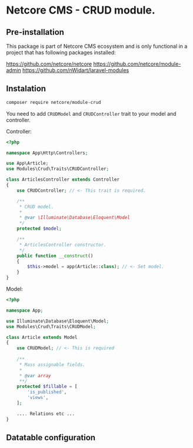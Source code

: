 # Netcore CMS - CRUD module.

## Pre-installation 
This package is part of Netcore CMS ecosystem and is only functional in a project that has following packages installed:

https://github.com/netcore/netcore
https://github.com/netcore/module-admin
https://github.com/nWidart/laravel-modules

## Instalation

```bash
composer require netcore/module-crud
```

You need to add `CRUDModel` and `CRUDController` trait to your model and controller.

Controller:
```php 
<?php

namespace App\Http\Controllers;

use App\Article;
use Modules\Crud\Traits\CRUDController;

class ArticlesController extends Controller
{
    use CRUDController; // <- This trait is required.

    /**
     * CRUD model.
     *
     * @var \Illuminate\Database\Eloquent\Model
     */
    protected $model;

    /**
     * ArticlesController constructor.
     */
    public function __construct()
    {
        $this->model = app(Article::class); // <- Set model.
    }
}
```

Model:
```php 
<?php

namespace App;

use Illuminate\Database\Eloquent\Model;
use Modules\Crud\Traits\CRUDModel;

class Article extends Model
{
    use CRUDModel; // <- This is required
    
    /**
     * Mass assignable fields. 
     *
     * @var array
     **/
    protected $fillable = [
        'is_published',
        'views',
    ];

    .... Relations etc ...
}
```

## Datatable configuration
